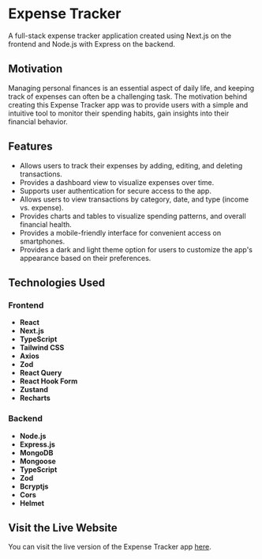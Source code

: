 # Expense Tracker

A full-stack expense tracker application created using Next.js on the frontend and Node.js with Express on the backend.

## Motivation

Managing personal finances is an essential aspect of daily life, and keeping track of expenses can often be a challenging task. The motivation behind creating this Expense Tracker app was to provide users with a simple and intuitive tool to monitor their spending habits, gain insights into their financial behavior.

## Features

-  Allows users to track their expenses by adding, editing, and deleting transactions.
-  Provides a dashboard view to visualize expenses over time.
-  Supports user authentication for secure access to the app.
-  Allows users to view transactions by category, date, and type (income vs. expense).
-  Provides charts and tables to visualize spending patterns, and overall financial health.
-  Provides a mobile-friendly interface for convenient access on smartphones.
-  Provides a dark and light theme option for users to customize the app's appearance based on their preferences.

## Technologies Used

### Frontend

-  **React**
-  **Next.js**
-  **TypeScript**
-  **Tailwind CSS**
-  **Axios**
-  **Zod**
-  **React Query**
-  **React Hook Form**
-  **Zustand**
-  **Recharts**

### Backend

-  **Node.js**
-  **Express.js**
-  **MongoDB**
-  **Mongoose**
-  **TypeScript**
-  **Zod**
-  **Bcryptjs**
-  **Cors**
-  **Helmet**

## Visit the Live Website

You can visit the live version of the Expense Tracker app [here](https://expense-tracker-argunidem.vercel.app/).
